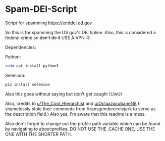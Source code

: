 # Spam-DEI-Script
Script for spamming https://enddei.ed.gov


So this is for spamming the US gov's DEI tipline. Also, this is considered a federal crime so ~~don't do it~~ USE A VPN :3

Dependencies:

Python:
``` Bash
sudo apt install python3
```
Selenium:
``` Bash
pip install selenium
```

Also this goes without saying but don't get caught (UwU)

Also, credits to [u/The_Cool_Hierarchist](https://www.reddit.com/user/The_Cool_Hierarchist/) and [u/OctaazacubaneN8](https://www.reddit.com/user/OctaazacubaneN8/) (I shamelessly stole their comments from /transgendercirclejerk to serve as the description field.) Also yes, I'm aware that this readme is a mess.

Also don't forgot to change out the profile path variable which can be found by navigating to about:profiles. DO NOT USE THE .CACHE ONE, USE THE ONE WITH THE SHORTER PATH.
